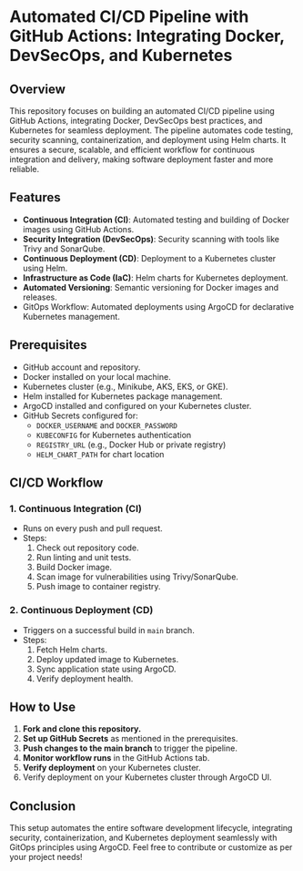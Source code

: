 # Automated CI/CD Pipeline with GitHub Actions: Integrating Docker, DevSecOps, and Kubernetes

## Overview
This repository focuses on building an automated CI/CD pipeline using GitHub Actions, integrating Docker, DevSecOps best practices, and Kubernetes for seamless deployment. The pipeline automates code testing, security scanning, containerization, and deployment using Helm charts. It ensures a secure, scalable, and efficient workflow for continuous integration and delivery, making software deployment faster and more reliable.

## Features
- **Continuous Integration (CI)**: Automated testing and building of Docker images using GitHub Actions.
- **Security Integration (DevSecOps)**: Security scanning with tools like Trivy and SonarQube.
- **Continuous Deployment (CD)**: Deployment to a Kubernetes cluster using Helm.
- **Infrastructure as Code (IaC)**: Helm charts for Kubernetes deployment.
- **Automated Versioning**: Semantic versioning for Docker images and releases.
- GitOps Workflow: Automated deployments using ArgoCD for declarative Kubernetes management.
  
## Prerequisites
- GitHub account and repository.
- Docker installed on your local machine.
- Kubernetes cluster (e.g., Minikube, AKS, EKS, or GKE).
- Helm installed for Kubernetes package management.
- ArgoCD installed and configured on your Kubernetes cluster.
- GitHub Secrets configured for:
  - `DOCKER_USERNAME` and `DOCKER_PASSWORD`
  - `KUBECONFIG` for Kubernetes authentication
  - `REGISTRY_URL` (e.g., Docker Hub or private registry)
  - `HELM_CHART_PATH` for chart location

## CI/CD Workflow
### 1. **Continuous Integration (CI)**
- Runs on every push and pull request.
- Steps:
  1. Check out repository code.
  2. Run linting and unit tests.
  3. Build Docker image.
  4. Scan image for vulnerabilities using Trivy/SonarQube.
  5. Push image to container registry.

### 2. **Continuous Deployment (CD)**
- Triggers on a successful build in `main` branch.
- Steps:
  1. Fetch Helm charts.
  2. Deploy updated image to Kubernetes.
  3. Sync application state using ArgoCD.
  4. Verify deployment health.

## How to Use
1. **Fork and clone this repository.**
2. **Set up GitHub Secrets** as mentioned in the prerequisites.
3. **Push changes to the main branch** to trigger the pipeline.
4. **Monitor workflow runs** in the GitHub Actions tab.
5. **Verify deployment** on your Kubernetes cluster.
6. Verify deployment on your Kubernetes cluster through ArgoCD UI.

## Conclusion
This setup automates the entire software development lifecycle, integrating security, containerization, and Kubernetes deployment seamlessly with GitOps principles using ArgoCD. Feel free to contribute or customize as per your project needs!

